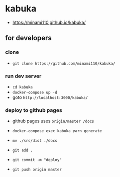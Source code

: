 # kabuka
* https://minami110.github.io/kabuka/


## for developers

### clone
* `git clone https://github.com/minami110/kabuka/`

### run dev server
* `cd kabuka`
* `docker-compose up -d`
* goto `http://localhost:3000/kabuka/`

### deploy to github pages
* github pages uses `origin/master /docs`

* `docker-compose exec kabuka yarn generate`
* `mv ./src/dist ./docs`
* `git add .`
* `git commit -m "deploy"`
* `git push origin master`